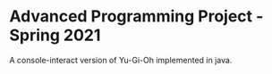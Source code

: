 # Advanced Programming Project - Spring 2021
A console-interact version of Yu-Gi-Oh implemented in java.
